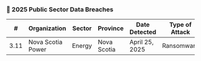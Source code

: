 ### 🛑 2025 Public Sector Data Breaches


| #   | Organization        | Sector | Province     | Date Detected | Type of Attack | Affected | Data Compromised | Ransom Paid | Source |
|-----|---------------------|--------|--------------|---------------|----------------|----------|------------------|-------------|--------|
| 3.11| Nova Scotia Power   | Energy | Nova Scotia  | April 25, 2025 | Ransomware     | ~280,000 | SIN, bank info, DOB | No | [Source](#) |


